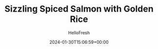 ---
draft: true # Use this only for setting draft status
hidden: false # Use this to hide unwanted recipes
slug: # <post-title>
title: 'Sizzling Spiced Salmon with Golden Rice'
description: "Fishing for a meal that’s light and bright but still supremely satisfying? This salmon dish is all that, and more. You’ll season fillets with our blend of fajita-style spices, then sizzle them in a hot pan and serve atop a fluffy bed of buttery golden turmeric rice. Drizzle with cool, tangy scallion crema, then plate it all up with sweet roasted carrots to round out this simple, nutritious, and delicious dish."
image: https://img.hellofresh.com/f_auto,fl_lossy,q_auto,w_1200/hellofresh_s3/image/659d95f8f9e1c820e370a301-8e98031c.jpeg
date: 2024-01-30T15:06:59+00:00
author: HelloFresh

tags: ['Protein Smart']
categories: "main course"
cuisines: "American"
allergens: ['Fish', 'Milk']

calories: 700
preptime: ['35 minutes', '5 minutes']
cooktime: # 180 = 3 Hours | In minutes
totaltime: PT35M
servings: 2

links:
  - description: "Fishing for a meal that’s light and bright but still supremely satisfying? This salmon dish is all that, and more. You’ll season fillets with our blend of fajita-style spices, then sizzle them in a hot pan and serve atop a fluffy bed of buttery golden turmeric rice. Drizzle with cool, tangy scallion crema, then plate it all up with sweet roasted carrots to round out this simple, nutritious, and delicious dish."
    website: https://www.hellofresh.com/recipes/sizzling-spiced-salmon-with-golden-rice-659ef46bf9e1c820e370b248
    image: https://img.hellofresh.com/f_auto,fl_lossy,q_auto,w_1200/hellofresh_s3/image/659d95f8f9e1c820e370a301-8e98031c.jpeg
 
weight: # 1 | You can add weight to some posts to override the default sorting (date descending)

comments: false # Keep False

ingredients: ['9 ounce Carrots', '2 unit Scallions', '1 tablespoon Fajita Spice Blend', '1 teaspoon Turmeric', '½ cup White Rice', '10 ounce Skin-on Salmon', ' Salt', ' Pepper', '1 tablespoon Cooking Oil', '1 tablespoon Butter', '8 ounce Broccoli', '1.5 tablespoon Sour Cream']

instructionTitles: ['Prep & Roast Carrots', 'Cook Rice', 'Cook Salmon', 'Finish & Serve']
instructions: ['• Adjust rack to top position and preheat oven to 425 degrees. Wash and dry produce. • Trim, peel, and cut carrots on a diagonal into ½-inch-thick pieces. Trim and thinly slice scallions, separating whites from greens. • Toss carrots on a baking sheet with a large drizzle of oil, half the Fajita Spice Blend, salt, and pepper. Roast on top rack until browned and tender, 20-25 minutes. Cut broccoli into bite-size pieces if necessary. (Reserve carrots for another use.) Swap in broccoli for carrots; roast for 15-20 minutes.', '• Meanwhile, in a small pot, melt 1 TBSP butter (2 TBSP for 4 servings) over medium-high heat. • Add scallion whites and half the turmeric (all for 4); cook, stirring constantly, until fragrant, 30-60 seconds. Add rice, ¾ cup water (1½ cups for 4), and a big pinch of salt. Bring to a boil, then cover and reduce to a low simmer. Cook until rice is tender, 15-18 minutes. • Keep covered off heat until ready to serve.', '• Meanwhile, pat salmon* dry with paper towels; season all over with remaining Fajita Spice Blend, salt, and pepper. • Heat a drizzle of oil in a large, preferably nonstick, pan over medium-high heat. Add salmon to pan, skin sides down. Cook until skin is crisp and fish is almost cooked through, 5-7 minutes. • Flip and cook until fish is opaque and cooked through, 1-2 minutes more. Turn off heat; transfer to a plate. Wipe out pan.', '• While salmon cooks, in a small bowl, combine sour cream and scallion greens. Add water 1 tsp at a time until mixture reaches a drizzling consistency. Season with salt and pepper. • Fluff rice with a fork; taste and season with salt and pepper. Divide rice, salmon, and carrots between plates. Drizzle salmon with scallion crema and serve. Salmon is fully cooked when internal temperature reaches 145°.']
---